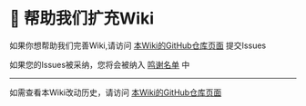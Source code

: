 # 🤝 帮助我们扩充Wiki

如果你想帮助我们完善Wiki,请访问 [本Wiki的GitHub仓库页面](https://github.com/NaOH-HaN/HNPS-Docs)  提交Issues

如果您的Issues被采纳，您将会被纳入 [鸣谢名单](ming-xie.md) 中

***

如需查看本Wiki改动历史，请访问 [本Wiki的GitHub仓库页面](https://github.com/NaOH-HaN/HNPS-Docs)
